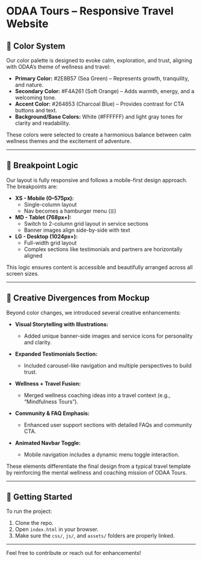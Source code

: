 # ODAA Tours – Responsive Travel Website

## 🎨 Color System

Our color palette is designed to evoke calm, exploration, and trust, aligning with ODAA’s theme of wellness and travel:

- **Primary Color:** #2E8B57 (Sea Green) – Represents growth, tranquility, and nature.
- **Secondary Color:** #F4A261 (Soft Orange) – Adds warmth, energy, and a welcoming tone.
- **Accent Color:** #264653 (Charcoal Blue) – Provides contrast for CTA buttons and text.
- **Background/Base Colors:** White (#FFFFFF) and light gray tones for clarity and readability.

These colors were selected to create a harmonious balance between calm wellness themes and the excitement of adventure.

---

## 📱 Breakpoint Logic

Our layout is fully responsive and follows a mobile-first design approach. The breakpoints are:

- **XS - Mobile (0–575px):** 
  - Single-column layout
  - Nav becomes a hamburger menu (`☰`)
- **MD - Tablet (768px+):**
  - Switch to 2-column grid layout in service sections
  - Banner images align side-by-side with text
- **LG - Desktop (1024px+):**
  - Full-width grid layout
  - Complex sections like testimonials and partners are horizontally aligned

This logic ensures content is accessible and beautifully arranged across all screen sizes.

---

## 🎨 Creative Divergences from Mockup

Beyond color changes, we introduced several creative enhancements:

- **Visual Storytelling with Illustrations:**
  - Added unique banner-side images and service icons for personality and clarity.
  
- **Expanded Testimonials Section:**
  - Included carousel-like navigation and multiple perspectives to build trust.

- **Wellness + Travel Fusion:**
  - Merged wellness coaching ideas into a travel context (e.g., “Mindfulness Tours”).

- **Community & FAQ Emphasis:**
  - Enhanced user support sections with detailed FAQs and community CTA.

- **Animated Navbar Toggle:**
  - Mobile navigation includes a dynamic menu toggle interaction.

These elements differentiate the final design from a typical travel template by reinforcing the mental wellness and coaching mission of ODAA Tours.

---

## 🚀 Getting Started

To run the project:
1. Clone the repo.
2. Open `index.html` in your browser.
3. Make sure the `css/`, `js/`, and `assets/` folders are properly linked.

---

Feel free to contribute or reach out for enhancements!
